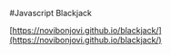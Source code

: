 #Javascript Blackjack

[https://novibonjovi.github.io/blackjack/](https://novibonjovi.github.io/blackjack/)
